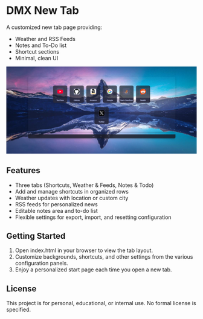 # DMX New Tab

A customized new tab page providing:
- Weather and RSS Feeds
- Notes and To-Do list
- Shortcut sections
- Minimal, clean UI

![Showcase](showcase.png)

## Features
- Three tabs (Shortcuts, Weather & Feeds, Notes & Todo)
- Add and manage shortcuts in organized rows
- Weather updates with location or custom city
- RSS feeds for personalized news
- Editable notes area and to-do list
- Flexible settings for export, import, and resetting configuration

## Getting Started
1. Open index.html in your browser to view the tab layout.
2. Customize backgrounds, shortcuts, and other settings from the various configuration panels.
3. Enjoy a personalized start page each time you open a new tab.



## License
This project is for personal, educational, or internal use. No formal license is specified.
